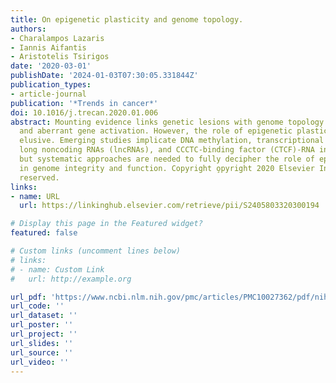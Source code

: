 ```yaml
---
title: On epigenetic plasticity and genome topology.
authors:
- Charalampos Lazaris
- Iannis Aifantis
- Aristotelis Tsirigos
date: '2020-03-01'
publishDate: '2024-01-03T07:30:05.331844Z'
publication_types:
- article-journal
publication: '*Trends in cancer*'
doi: 10.1016/j.trecan.2020.01.006
abstract: Mounting evidence links genetic lesions with genome topology alterations
  and aberrant gene activation. However, the role of epigenetic plasticity remains
  elusive. Emerging studies implicate DNA methylation, transcriptional elongation,
  long noncoding RNAs (lncRNAs), and CCCTC-binding factor (CTCF)-RNA interactions,
  but systematic approaches are needed to fully decipher the role of epigenetic plasticity
  in genome integrity and function. Copyright o̧pyright 2020 Elsevier Inc. All rights
  reserved.
links:
- name: URL
  url: https://linkinghub.elsevier.com/retrieve/pii/S2405803320300194

# Display this page in the Featured widget?
featured: false

# Custom links (uncomment lines below)
# links:
# - name: Custom Link
#   url: http://example.org

url_pdf: 'https://www.ncbi.nlm.nih.gov/pmc/articles/PMC10027362/pdf/nihms-1879931.pdf'
url_code: ''
url_dataset: ''
url_poster: ''
url_project: ''
url_slides: ''
url_source: ''
url_video: ''
---
```

